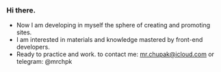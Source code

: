 ### Hi there.

- Now I am developing in myself the sphere of creating and promoting sites.
- I am interested in materials and knowledge mastered by front-end developers.
- Ready to practice and work.
to contact me: mr.chupak@icloud.com
or telegram: @mrchpk
